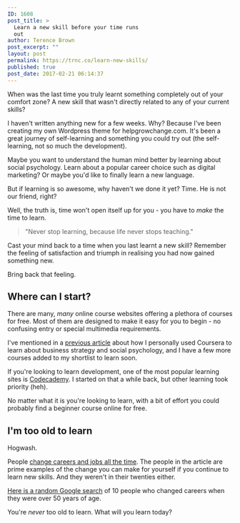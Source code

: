 ```yaml
---
ID: 1608
post_title: >
  Learn a new skill before your time runs
  out
author: Terence Brown
post_excerpt: ""
layout: post
permalink: https://trnc.co/learn-new-skills/
published: true
post_date: 2017-02-21 06:14:37
---
```

When was the last time you truly learnt something completely out of your comfort zone? A new skill that wasn&#39;t directly related to any of your current skills?

I haven&#39;t written anything new for a few weeks. Why? Because I&#39;ve been creating my own Wordpress theme for helpgrowchange.com. It&#39;s been a great journey of self-learning and something you could try out (the self-learning, not so much the development).

Maybe you want to understand the human mind better by learning about social psychology. Learn about a popular career choice such as digital marketing? Or maybe you&#39;d like to finally learn a new language.

But if learning is so awesome, why haven&#39;t we done it yet? Time. He is not our friend, right?

Well, the truth is, time won&#39;t open itself up for you - you have to <em>make</em> the time to learn. </p>

<blockquote>
&quot;Never stop learning, because life never stops teaching.&quot;</p></blockquote>

Cast your mind back to a time when you last learnt a new skill? Remember the feeling of satisfaction and triumph in realising you had now gained something new.

Bring back that feeling.

<h2 id="where-can-i-start?">Where can I start?</h2>

There are many, <em>many</em> online course websites offering a plethora of courses for free. Most of them are designed to make it easy for you to begin - no confusing entry or special multimedia requirements.

I&#39;ve mentioned in a <a href="https://helpgrowchange.com/continuously-learn/">previous article</a> about how I personally used Coursera to learn about business strategy and social psychology, and I have a few more courses added to my shortlist to learn soon.

If you&#39;re looking to learn development, one of the most popular learning sites is <a href="https://www.codecademy.com/">Codecademy</a>. I started on that a while back, but other learning took priority (heh).

No matter what it is you&#39;re looking to learn, with a bit of effort you could probably find a beginner course online for free.

<h2 id="i&#39;m-too-old-to-learn">I&#39;m too old to learn</h2>

Hogwash.

People <a href="http://mashable.com/2015/08/12/inspiring-career-changes/#jqrQ81iWzsqb">change careers and jobs all the time</a>. The people in the article are prime examples of the change you can make for yourself if you continue to learn new skills. And they weren&#39;t in their twenties either.

<a href="http://mentalfloss.com/article/24688/10-people-who-switched-careers-after-50-and-thrived">Here is a random Google search</a> of 10 people who changed careers when they were over 50 years of age.

You&#39;re <em>never</em> too old to learn. What will you learn today?